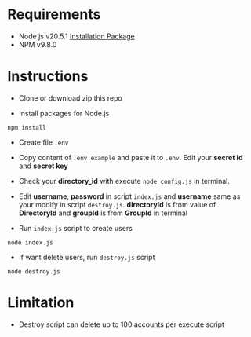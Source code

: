 # Requirements

* Node js v20.5.1 [Installation Package](https://nodejs.org/en/blog/release/v20.5.1)
* NPM v9.8.0

# Instructions

* Clone or download zip this repo

* Install packages for Node.js

```
npm install
```

* Create file ``.env``

* Copy content of ``.env.example`` and paste it to ``.env``. Edit your **secret id** and **secret key**

* Check your **directory_id** with execute ```node config.js``` in terminal.

* Edit **username**, **password** in script ``index.js`` and **username** same as your modify in script ``destroy.js``. **directoryId** is from value of **DirectoryId** and **groupId** is from **GroupId** in terminal

* Run ``index.js`` script to create users

```
node index.js
```

* If want delete users, run ``destroy.js`` script

```
node destroy.js
```

# Limitation

* Destroy script can delete up to 100 accounts per execute script